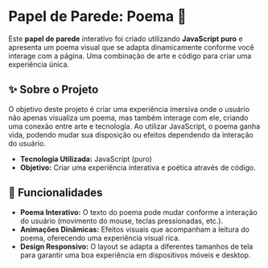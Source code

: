 # Papel de Parede: Poema 🌌

Este **papel de parede** interativo foi criado utilizando **JavaScript puro** e apresenta um poema visual que se adapta dinamicamente conforme você interage com a página. Uma combinação de arte e código para criar uma experiência única.

## ✨ Sobre o Projeto

O objetivo deste projeto é criar uma experiência imersiva onde o usuário não apenas visualiza um poema, mas também interage com ele, criando uma conexão entre arte e tecnologia. Ao utilizar JavaScript, o poema ganha vida, podendo mudar sua disposição ou efeitos dependendo da interação do usuário.

- **Tecnologia Utilizada:** JavaScript (puro)
- **Objetivo:** Criar uma experiência interativa e poética através de código.

## 🎨 Funcionalidades

- **Poema Interativo:** O texto do poema pode mudar conforme a interação do usuário (movimento do mouse, teclas pressionadas, etc.).
- **Animações Dinâmicas:** Efeitos visuais que acompanham a leitura do poema, oferecendo uma experiência visual rica.
- **Design Responsivo:** O layout se adapta a diferentes tamanhos de tela para garantir uma boa experiência em dispositivos móveis e desktop.
